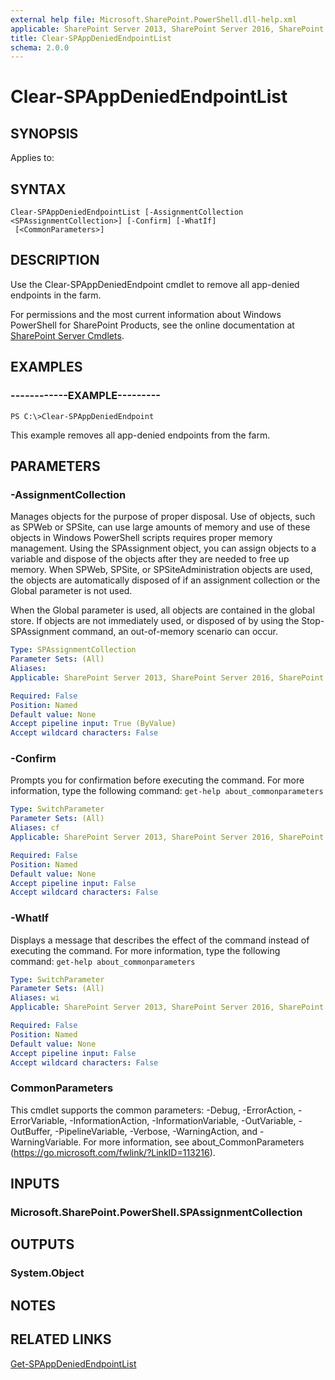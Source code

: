 ```yaml
---
external help file: Microsoft.SharePoint.PowerShell.dll-help.xml
applicable: SharePoint Server 2013, SharePoint Server 2016, SharePoint Server 2019
title: Clear-SPAppDeniedEndpointList
schema: 2.0.0
---
```


# Clear-SPAppDeniedEndpointList

## SYNOPSIS

Applies to:




## SYNTAX

```
Clear-SPAppDeniedEndpointList [-AssignmentCollection <SPAssignmentCollection>] [-Confirm] [-WhatIf]
 [<CommonParameters>]
```

## DESCRIPTION

Use the Clear-SPAppDeniedEndpoint cmdlet to remove all app-denied endpoints in the farm.

For permissions and the most current information about Windows PowerShell for SharePoint Products, see the online documentation at [SharePoint Server Cmdlets](https://docs.microsoft.com/powershell/sharepoint/sharepoint-server/sharepoint-server-cmdlets).



## EXAMPLES

### ------------EXAMPLE--------- 
```
PS C:\>Clear-SPAppDeniedEndpoint
```

This example removes all app-denied endpoints from the farm.


## PARAMETERS

### -AssignmentCollection

Manages objects for the purpose of proper disposal.
Use of objects, such as SPWeb or SPSite, can use large amounts of memory and use of these objects in Windows PowerShell scripts requires proper memory management.
Using the SPAssignment object, you can assign objects to a variable and dispose of the objects after they are needed to free up memory.
When SPWeb, SPSite, or SPSiteAdministration objects are used, the objects are automatically disposed of if an assignment collection or the Global parameter is not used.

When the Global parameter is used, all objects are contained in the global store.
If objects are not immediately used, or disposed of by using the Stop-SPAssignment command, an out-of-memory scenario can occur.




```yaml
Type: SPAssignmentCollection
Parameter Sets: (All)
Aliases: 
Applicable: SharePoint Server 2013, SharePoint Server 2016, SharePoint Server 2019

Required: False
Position: Named
Default value: None
Accept pipeline input: True (ByValue)
Accept wildcard characters: False
```

### -Confirm

Prompts you for confirmation before executing the command.
For more information, type the following command: `get-help about_commonparameters`




```yaml
Type: SwitchParameter
Parameter Sets: (All)
Aliases: cf
Applicable: SharePoint Server 2013, SharePoint Server 2016, SharePoint Server 2019

Required: False
Position: Named
Default value: None
Accept pipeline input: False
Accept wildcard characters: False
```

### -WhatIf

Displays a message that describes the effect of the command instead of executing the command.
For more information, type the following command: `get-help about_commonparameters`





```yaml
Type: SwitchParameter
Parameter Sets: (All)
Aliases: wi
Applicable: SharePoint Server 2013, SharePoint Server 2016, SharePoint Server 2019

Required: False
Position: Named
Default value: None
Accept pipeline input: False
Accept wildcard characters: False
```

### CommonParameters
This cmdlet supports the common parameters: -Debug, -ErrorAction, -ErrorVariable, -InformationAction, -InformationVariable, -OutVariable, -OutBuffer, -PipelineVariable, -Verbose, -WarningAction, and -WarningVariable. For more information, see about_CommonParameters (https://go.microsoft.com/fwlink/?LinkID=113216).

## INPUTS

### Microsoft.SharePoint.PowerShell.SPAssignmentCollection

## OUTPUTS

### System.Object

## NOTES

## RELATED LINKS

[Get-SPAppDeniedEndpointList](Get-SPAppDeniedEndpointList.md)

